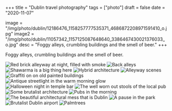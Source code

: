 +++
title = "Dublin travel photography"
tags = ["photo"]
draft = false
date = "2020-11-07"

image = "/img/photo/dublin/12186476_1158257777535371_4686872208971591410_o.jpg"
image2 = "/img/photo/dublin/11057342_1157125087648640_3386467430021376033_o.jpg"
desc = "Foggy alleys, crumbling buildings and the smell of beer."
+++

Foggy alleys, crumbling buildings and the smell of beer.

![Red brick alleyway at night, filled with smoke](/img/photo/dublin/12186476_1158257777535371_4686872208971591410_o.jpg "Red brick alleyway at night, filled with smoke")
![Back alleys](/img/photo/dublin/12186603_1157123614315454_3117525199511111037_o.jpg "Back alleys")
![Shawarma is a big thing here](/img/photo/dublin/10988955_1157999530894529_7143779187732143208_o.jpg "Shawarma is a big thing here")
![Hybrid architecture](/img/photo/dublin/12185198_1157122224315593_8569969686258369254_o.jpg "Hybrid architecture")
![Alleyway scenes](/img/photo/dublin/12186618_1161611890533293_7345509274484166793_o.jpg "Alleyway scenes")
![Graffiti on on old painted buildings](/img/photo/dublin/11057342_1157125087648640_3386467430021376033_o.jpg "Graffiti on on old painted buildings")
![Antique streetlight in the warm morning glow](/img/photo/dublin/11888590_1157999167561232_6062043466756757786_o.jpg "Antique streetlight in the warm morning glow")
![Halloween night in temple bar](/img/photo/dublin/12185203_1161611687199980_560781719396396762_o.jpg "Halloween night in temple bar")
![The well worn out stools of the local pub](/img/photo/dublin/12186451_1157122537648895_3648773742419228713_o.jpg "The well worn out stools of the local pub")
![Some brutalist architecture](/img/photo/dublin/12182740_1161612007199948_3478228366177315312_o.jpg "Some brutalist architecture")
![Pubs in the morning](/img/photo/dublin/12194881_1161611980533284_3051222131540193592_o.jpg "Pubs in the morning")
![The beautiful architectural mess that is Dublin](/img/photo/dublin/12184245_1157123737648775_2968399044780966054_o.jpg "The beautiful architectural mess that is Dublin")
![A pause in the park](/img/photo/dublin/12186405_1161612480533234_6106664628095674263_o.jpg "A pause in the park")
![Brutalist Dublin airport](/img/photo/dublin/10989104_1157120560982426_5842821541578856813_o.jpg "Brutalist Dublin airport")
![Palmtrees](/img/photo/dublin/12232660_1161611947199954_6353098343913519788_o.jpg "Palmtrees")

